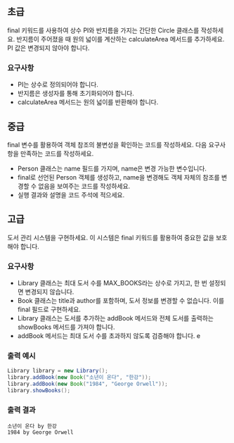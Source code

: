 ## 초급

final 키워드를 사용하여 상수 PI와 반지름을 가지는 간단한 Circle 클래스를 작성하세요. 반지름이 주어졌을 때 원의 넓이를 계산하는 calculateArea 메서드를 추가하세요. PI 값은 변경되지 않아야 합니다.

### 요구사항
- PI는 상수로 정의되어야 합니다.
- 반지름은 생성자를 통해 초기화되어야 합니다.
- calculateArea 메서드는 원의 넓이를 반환해야 합니다.

## 중급

final 변수를 활용하여 객체 참조의 불변성을 확인하는 코드를 작성하세요.
다음 요구사항을 만족하는 코드를 작성하세요.
- Person 클래스는 name 필드를 가지며, name은 변경 가능한 변수입니다.
- final로 선언된 Person 객체를 생성하고, name을 변경해도 객체 자체의 참조를 변경할 수 없음을 보여주는 코드를 작성하세요.
- 실행 결과와 설명을 코드 주석에 적으세요.

## 고급

도서 관리 시스템을 구현하세요. 이 시스템은 final 키워드를 활용하여 중요한 값을 보호해야 합니다.

### 요구사항
- Library 클래스는 최대 도서 수를 MAX_BOOKS라는 상수로 가지고, 한 번 설정되면 변경되지 않습니다.
- Book 클래스는 title과 author를 포함하며, 도서 정보를 변경할 수 없습니다. 이를 final 필드로 구현하세요.
- Library 클래스는 도서를 추가하는 addBook 메서드와 전체 도서를 출력하는 showBooks 메서드를 가져야 합니다.
- addBook 메서드는 최대 도서 수를 초과하지 않도록 검증해야 합니다.
e
### 출력 예시
``` java
Library library = new Library();
library.addBook(new Book("소년이 온다", "한강"));
library.addBook(new Book("1984", "George Orwell"));
library.showBooks();
```

### 출력 결과
``` shell
소년이 온다 by 한강
1984 by George Orwell
```